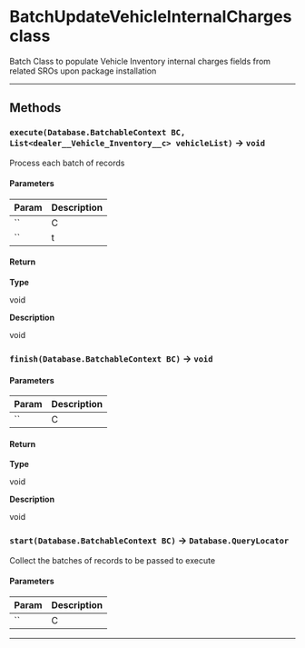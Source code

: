 # BatchUpdateVehicleInternalCharges class

Batch Class to populate Vehicle Inventory internal charges fields from related SROs upon package installation

---
## Methods
### `execute(Database.BatchableContext BC, List<dealer__Vehicle_Inventory__c> vehicleList)` → `void`

Process each batch of records

#### Parameters
|Param|Description|
|-----|-----------|
|`` | C |
|`` | t |

#### Return

**Type**

void

**Description**

void

### `finish(Database.BatchableContext BC)` → `void`
#### Parameters
|Param|Description|
|-----|-----------|
|`` | C |

#### Return

**Type**

void

**Description**

void

### `start(Database.BatchableContext BC)` → `Database.QueryLocator`

Collect the batches of records to be passed to execute

#### Parameters
|Param|Description|
|-----|-----------|
|`` | C |

---

